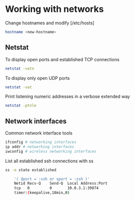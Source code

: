 # Working with networks

Change hostnames and modify [/etc/hosts]

```sh
hostname <new-hostname>
```

## Netstat

To display open ports and established TCP connections

```sh
netstat -vatn
```

To display only open UDP ports

```sh
netstat -vat
```

Print listening numeric addresses in a verbose extended way

```sh
netstat -ptnle
```

## Network interfaces

Common network interface tools

```sh
ifconfig # networking interfaces
ip addr # networking interfaces
iwconfig # wireless networking interfaces
```

List all established ssh connections with ss

```sh
ss -o state established

    '( dport = :ssh or sport = :ssh )'
    Netid Recv-Q    Send-Q  Local Address:Port
    tcp   0         0       10.0.3.1:39874
    timer:(keepalive,18min,0)
```